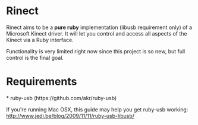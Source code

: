 <h1>Rinect</h1>
Rinect aims to be a <b>pure ruby</b> implementation (libusb requirement only) of a Microsoft Kinect driver. It will let you control and access all aspects of the Kinect via a Ruby interface.

Functionality is very limited right now since this project is so new, but full control is the final goal.

<h1>Requirements</h1>
* ruby-usb (https://github.com/akr/ruby-usb)

If you're running Mac OSX, this guide may help you get ruby-usb working: http://www.jedi.be/blog/2009/11/11/ruby-usb-libusb/